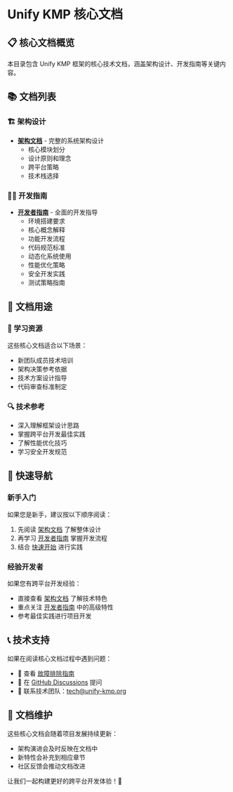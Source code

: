 # Unify KMP 核心文档

## 📋 核心文档概览

本目录包含 Unify KMP 框架的核心技术文档，涵盖架构设计、开发指南等关键内容。

## 📚 文档列表

### 🏗️ 架构设计
- **[架构文档](./architecture.md)** - 完整的系统架构设计
  - 核心模块划分
  - 设计原则和理念
  - 跨平台策略
  - 技术栈选择

### 👨‍💻 开发指南
- **[开发者指南](./developer.md)** - 全面的开发指导
  - 环境搭建要求
  - 核心概念解释
  - 功能开发流程
  - 代码规范标准
  - 动态化系统使用
  - 性能优化策略
  - 安全开发实践
  - 测试策略指南

## 🎯 文档用途

### 📖 学习资源
这些核心文档适合以下场景：
- 新团队成员技术培训
- 架构决策参考依据
- 技术方案设计指导
- 代码审查标准制定

### 🔍 技术参考
- 深入理解框架设计思路
- 掌握跨平台开发最佳实践
- 了解性能优化技巧
- 学习安全开发规范

## 🚀 快速导航

### 新手入门
如果您是新手，建议按以下顺序阅读：
1. 先阅读 [架构文档](./architecture.md) 了解整体设计
2. 再学习 [开发者指南](./developer.md) 掌握开发流程
3. 结合 [快速开始](../guide/getting_started.md) 进行实践

### 经验开发者
如果您有跨平台开发经验：
- 直接查看 [架构文档](./architecture.md) 了解技术特色
- 重点关注 [开发者指南](./developer.md) 中的高级特性
- 参考最佳实践进行项目开发

## 📞 技术支持

如果在阅读核心文档过程中遇到问题：
- 📖 查看 [故障排除指南](../guide/troubleshooting.md)
- 💬 在 [GitHub Discussions](https://github.com/unify-kmp/unify-core/discussions) 提问
- 📧 联系技术团队：tech@unify-kmp.org

## 🔄 文档维护

这些核心文档会随着项目发展持续更新：
- 架构演进会及时反映在文档中
- 新特性会补充到相应章节
- 社区反馈会推动文档改进

让我们一起构建更好的跨平台开发体验！🌟

